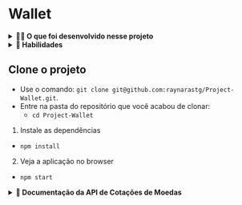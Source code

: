# Wallet

<details>
  <summary><strong>👨‍💻 O que foi desenvolvido nesse projeto</strong></summary><br />

Neste projeto foi desenvolvido uma carteira de controle de gastos com conversor de moedas, utilizando Redux React, ao utilizar essa aplicação o usuário é capaz de:

- Adicionar, remover e editar um gasto;
- Visualizar uma tabelas com seus gastos;
- Visualizar o total de gastos convertidos para uma moeda de escolha;

</details>

<details>
  <summary><strong>💫 Habilidades</strong></summary><br />

Neste projeto foi aplicado os seguintes conceitos:

- Criar um _store_ Redux em aplicações React

- Criar _reducers_ no Redux em aplicações React

- Criar _actions_ no Redux em aplicações React

- Criar _dispatchers_ no Redux em aplicações React

- Conectar Redux aos componentes React

- Criar _actions_ assíncronas na sua aplicação React que faz uso de Redux.

</details>

## Clone o projeto

- Use o comando: `git clone git@github.com:raynarastg/Project-Wallet.git`.
- Entre na pasta do repositório que você acabou de clonar:
  - `cd Project-Wallet`

1. Instale as dependências

- `npm install`

2. Veja a aplicação no browser

- `npm start`

<details><summary><b>🤑 Documentação da API de Cotações de Moedas</b></summary>

A página _web_ consumiu os dados da API do _awesomeapi API de Cotações_ para realizar a busca de câmbio de moedas. Para realizar essas buscas, foi acessado o seguinte _endpoint_:

- <https://economia.awesomeapi.com.br/json/all>

O retorno do endpoint tem o seguinte formato:

```json
{
  {
    "USD": {
      "code":"USD",
      "codein":"BRL",
      "name":"Dólar Americano/Real Brasileiro",
      "high":"5.6689",
      "low":"5.6071",
      "varBid":"-0.0166",
      "pctChange":"-0.29",
      "bid":"5.6173",
      "ask":"5.6183",
      "timestamp":"1601476370",
      "create_date":"2020-09-30 11:32:53"
      },
      ...
  }
}
```

</details><br />

